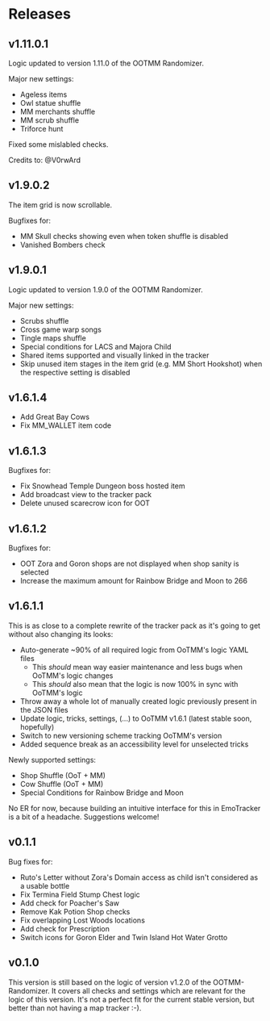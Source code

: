 # Releases

## v1.11.0.1

Logic updated to version 1.11.0 of the OOTMM Randomizer.

Major new settings:

- Ageless items
- Owl statue shuffle
- MM merchants shuffle
- MM scrub shuffle
- Triforce hunt

Fixed some mislabled checks.

Credits to: @V0rwArd

## v1.9.0.2

The item grid is now scrollable.

Bugfixes for:

- MM Skull checks showing even when token shuffle is disabled
- Vanished Bombers check

## v1.9.0.1

Logic updated to version 1.9.0 of the OOTMM Randomizer.

Major new settings:

- Scrubs shuffle
- Cross game warp songs
- Tingle maps shuffle
- Special conditions for LACS and Majora Child
- Shared items supported and visually linked in the tracker
- Skip unused item stages in the item grid (e.g. MM Short Hookshot) when the respective setting is disabled
## v1.6.1.4

- Add Great Bay Cows
- Fix MM_WALLET item code
## v1.6.1.3

Bugfixes for:

- Fix Snowhead Temple Dungeon boss hosted item
- Add broadcast view to the tracker pack
- Delete unused scarecrow icon for OOT
## v1.6.1.2

Bugfixes for:

- OOT Zora and Goron shops are not displayed when shop sanity is selected
- Increase the maximum amount for Rainbow Bridge and Moon to 266
## v1.6.1.1

This is as close to a complete rewrite of the tracker pack as it's going to get without also changing its looks:

- Auto-generate ~90% of all required logic from OoTMM's logic YAML files
  - This _should_ mean way easier maintenance and less bugs when OoTMM's logic changes
  - This _should_ also mean that the logic is now 100% in sync with OoTMM's logic
- Throw away a whole lot of manually created logic previously present in the JSON files
- Update logic, tricks, settings, (...) to OoTMM v1.6.1 (latest stable soon, hopefully)
- Switch to new versioning scheme tracking OoTMM's version
- Added sequence break as an accessibility level for unselected tricks

Newly supported settings:
- Shop Shuffle (OoT + MM)
- Cow Shuffle (OoT + MM)
- Special Conditions for Rainbow Bridge and Moon

No ER for now, because building an intuitive interface for this in EmoTracker is a bit of a headache. Suggestions welcome!

## v0.1.1

Bug fixes for:

- Ruto's Letter without Zora's Domain access as child isn't considered as a usable bottle
- Fix Termina Field Stump Chest logic
- Add check for Poacher's Saw
- Remove Kak Potion Shop checks
- Fix overlapping Lost Woods locations
- Add check for Prescription
- Switch icons for Goron Elder and Twin Island Hot Water Grotto

## v0.1.0

This version is still based on the logic of version v1.2.0 of the OOTMM-Randomizer. It covers all checks and settings which are relevant for the logic of this version. It's not a perfect fit for the current stable version, but better than not having a map tracker :-).